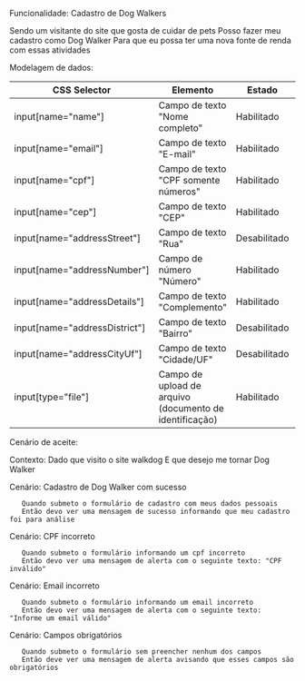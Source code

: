 Funcionalidade: Cadastro de Dog Walkers

   Sendo um visitante do site que gosta de cuidar de pets
   Posso fazer meu cadastro como Dog Walker
   Para que eu possa ter uma nova fonte de renda com essas atividades



Modelagem de dados:

| CSS Selector                 | Elemento                                               | Estado        | Obrigatório? |
| -----------------------------|--------------------------------------------------------|---------------|--------------|
| input[name="name"]           | Campo de texto "Nome completo"                         | Habilitado    | Sim          |
| input[name="email"]          | Campo de texto "E-mail"                                | Habilitado    | Sim          |
| input[name="cpf"]            | Campo de texto "CPF somente números"                   | Habilitado    | Sim          |
| input[name="cep"]            | Campo de texto "CEP"                                   | Habilitado    | Sim          |
| input[name="addressStreet"]  | Campo de texto "Rua"                                   | Desabilitado  | Sim          |
| input[name="addressNumber"]  | Campo de número "Número"                               | Habilitado    | Sim          |
| input[name="addressDetails"] | Campo de texto "Complemento"                           | Habilitado    | Não          |
| input[name="addressDistrict"]| Campo de texto "Bairro"                                | Desabilitado  | Sim          |
| input[name="addressCityUf"]  | Campo de texto "Cidade/UF"                             | Desabilitado  | Sim          |
| input[type="file"]           | Campo de upload de arquivo (documento de identificação)| Habilitado    | Sim          |

Cenário de aceite:

Contexto:
    Dado que visito o site walkdog 
       E que desejo me tornar Dog Walker

Cenário: Cadastro de Dog Walker com sucesso
 
       Quando submeto o formulário de cadastro com meus dados pessoais
       Então devo ver uma mensagem de sucesso informando que meu cadastro foi para análise

Cenário: CPF incorreto

       Quando submeto o formulário informando um cpf incorreto
       Então devo ver uma mensagem de alerta com o seguinte texto: "CPF inválido"

Cenário: Email incorreto

       Quando submeto o formulário informando um email incorreto
       Então devo ver uma mensagem de alerta com o seguinte texto: "Informe um email válido" 

Cenário: Campos obrigatórios

       Quando submeto o formulário sem preencher nenhum dos campos
       Então deve ver uma mensagem de alerta avisando que esses campos são obrigatórios